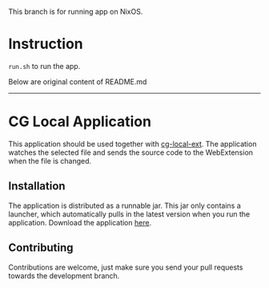 This branch is for running app on NixOS.

# Instruction

`run.sh` to run the app.

Below are original content of README.md

----

# CG Local Application

This application should be used together with [cg-local-ext](https://github.com/jmerle/cg-local-ext). The application watches the selected file and sends the source code to the WebExtension when the file is changed.

## Installation
The application is distributed as a runnable jar. This jar only contains a launcher, which automatically pulls in the latest version when you run the application. Download the application [here](https://jaspervanmerle.com/cg-local/files/CG%20Local.jar).

## Contributing
Contributions are welcome, just make sure you send your pull requests towards the development branch.
